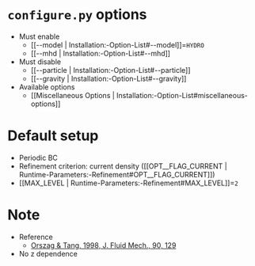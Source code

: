 # `configure.py` options
- Must enable
   - [[--model | Installation:-Option-List#--model]]=`HYDRO`
   - [[--mhd | Installation:-Option-List#--mhd]]
- Must disable
   - [[--particle | Installation:-Option-List#--particle]]
   - [[--gravity | Installation:-Option-List#--gravity]]
- Available options
   - [[Miscellaneous Options | Installation:-Option-List#miscellaneous-options]]


# Default setup
- Periodic BC
- Refinement criterion: current density ([[OPT__FLAG_CURRENT | Runtime-Parameters:-Refinement#OPT__FLAG_CURRENT]])
- [[MAX_LEVEL | Runtime-Parameters:-Refinement#MAX_LEVEL]]=`2`


# Note
- Reference
   - [Orszag & Tang, 1998, J. Fluid Mech., 90, 129](https://doi.org/10.1017/S002211207900210X)
- No z dependence
